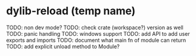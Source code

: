 # dylib-reload (temp name)

TODO: non dev mode?
TODO: check crate (workspace?) version as well
TODO: panic handling
TODO: windows support
TODO: add API to add user exports and imports
TODO: document what main fn of module can return
TODO: add explicit unload method to Module?
